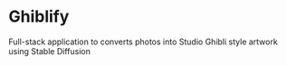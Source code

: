 # Ghiblify

Full-stack application to converts photos into Studio Ghibli style artwork using Stable Diffusion
